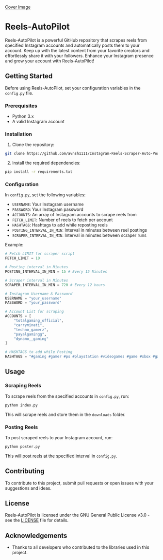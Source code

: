 [Cover Image](images/cover.png)

# Reels-AutoPilot

Reels-AutoPilot is a powerful GitHub repository that scrapes reels from specified Instagram accounts and automatically posts them to your account. Keep up with the latest content from your favorite creators and effortlessly share it with your followers. Enhance your Instagram presence and grow your account with Reels-AutoPilot!

## Getting Started

Before using Reels-AutoPilot, set your configuration variables in the `config.py` file.

### Prerequisites

- Python 3.x
- A valid Instagram account

### Installation

1. Clone the repository:

```bash
git clone https://github.com/avnsh1111/Instagram-Reels-Scraper-Auto-Poster.git
```

2. Install the required dependencies:

```bash
pip install -r requirements.txt
```

### Configuration

In `config.py`, set the following variables:

- `USERNAME`: Your Instagram username
- `PASSWORD`: Your Instagram password
- `ACCOUNTS`: An array of Instagram accounts to scrape reels from
- `FETCH_LIMIT`: Number of reels to fetch per account
- `HASHTAGS`: Hashtags to add while reposting reels
- `POSTING_INTERVAL_IN_MIN`: Interval in minutes between reel postings
- `SCRAPER_INTERVAL_IN_MIN`: Interval in minutes between scraper runs

Example:

```python
# Fetch LIMIT for scraper script
FETCH_LIMIT = 10

# Posting interval in Minutes
POSTING_INTERVAL_IN_MIN = 15 # Every 15 Minutes

# Scraper interval in Minutes
SCRAPER_INTERVAL_IN_MIN = 720 # Every 12 hours

# Instagram Username & Password
USERNAME = "your_username"
PASSWORD = "your_password"

# Account List for scraping
ACCOUNTS = [
    "totalgaming_official",
    "carryminati",
    "techno_gamerz",
    "payalgamingg",
    "dynamo__gaming"
]

# HASHTAGS to add while Posting
HASHTAGS = "#gaming #gamer #ps #playstation #videogames #game #xbox #games #twitch #fortnite #pc #memes #pcgaming #gamers #gamingcommunity #youtube #xboxone #gamergirl #nintendo #gta #callofduty #streamer #follow #pubg #videogame #esports #bhfyp #meme #twitchstreamer #art"
```

## Usage

### Scraping Reels

To scrape reels from the specified accounts in `config.py`, run:

```bash
python index.py
```

This will scrape reels and store them in the `downloads` folder.

### Posting Reels

To post scraped reels to your Instagram account, run:

```bash
python poster.py
```

This will post reels at the specified interval in `config.py`.

## Contributing

To contribute to this project, submit pull requests or open issues with your suggestions and ideas.

## License

Reels-AutoPilot is licensed under the GNU General Public License v3.0 - see the [LICENSE](LICENSE) file for details.

## Acknowledgements

- Thanks to all developers who contributed to the libraries used in this project.
